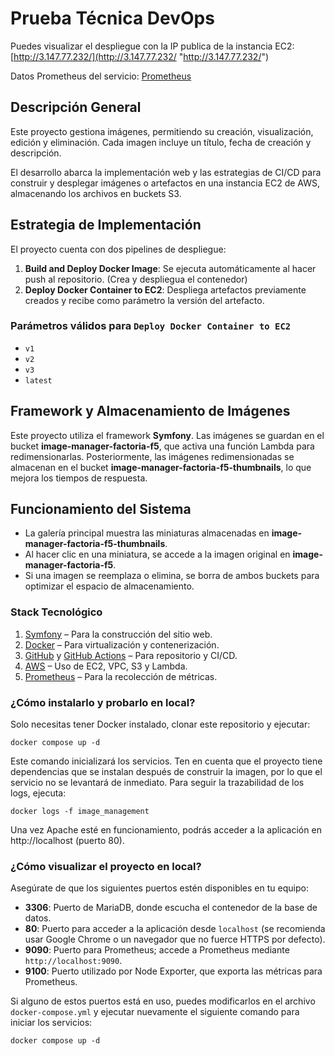 # Prueba Técnica DevOps

Puedes visualizar el despliegue con la IP publica de la instancia EC2: [http://3.147.77.232/](http://3.147.77.232/ "http://3.147.77.232/")

Datos Prometheus del servicio: [Prometheus](http://3.147.77.232:9090/ "Prometheus")


## Descripción General

Este proyecto gestiona imágenes, permitiendo su creación, visualización, edición y eliminación. Cada imagen incluye un título, fecha de creación y descripción.

El desarrollo abarca la implementación web y las estrategias de CI/CD para construir y desplegar imágenes o artefactos en una instancia EC2 de AWS, almacenando los archivos en buckets S3.

## Estrategia de Implementación

El proyecto cuenta con dos pipelines de despliegue:

1. **Build and Deploy Docker Image**: Se ejecuta automáticamente al hacer push al repositorio. (Crea y despliegua el contenedor)
2. **Deploy Docker Container to EC2**: Despliega artefactos previamente creados y recibe como parámetro la versión del artefacto.

### Parámetros válidos para `Deploy Docker Container to EC2`
- `v1`
- `v2`
- `v3`
- `latest`

## Framework y Almacenamiento de Imágenes

Este proyecto utiliza el framework **Symfony**. Las imágenes se guardan en el bucket **image-manager-factoria-f5**, que activa una función Lambda para redimensionarlas. Posteriormente, las imágenes redimensionadas se almacenan en el bucket **image-manager-factoria-f5-thumbnails**, lo que mejora los tiempos de respuesta.

## Funcionamiento del Sistema

- La galería principal muestra las miniaturas almacenadas en **image-manager-factoria-f5-thumbnails**.
- Al hacer clic en una miniatura, se accede a la imagen original en **image-manager-factoria-f5**.
- Si una imagen se reemplaza o elimina, se borra de ambos buckets para optimizar el espacio de almacenamiento.

### Stack Tecnológico

1. [Symfony](https://symfony.com/doc/current/setup.html "Symfony") – Para la construcción del sitio web.
2. [Docker](https://www.docker.com/ "Docker") – Para virtualización y contenerización.
3. [GitHub](https://github.com/ "GitHub") y [GitHub Actions](https://docs.github.com/es/actions "GitHubActions") – Para repositorio y CI/CD.
4. [AWS](https://aws.amazon.com/es/ "AWS") – Uso de EC2, VPC, S3 y Lambda.
5. [Prometheus](https://prometheus.io/ "Prometheus") – Para la recolección de métricas.

### ¿Cómo instalarlo y probarlo en local?

Solo necesitas tener Docker instalado, clonar este repositorio y ejecutar:

`docker compose up -d`

Este comando inicializará los servicios. Ten en cuenta que el proyecto tiene dependencias que se instalan después de construir la imagen, por lo que el servicio no se levantará de inmediato. Para seguir la trazabilidad de los logs, ejecuta:

`docker logs -f image_management`

Una vez Apache esté en funcionamiento, podrás acceder a la aplicación en http://localhost (puerto 80).

### ¿Cómo visualizar el proyecto en local?

Asegúrate de que los siguientes puertos estén disponibles en tu equipo:

- **3306**: Puerto de MariaDB, donde escucha el contenedor de la base de datos.
- **80**: Puerto para acceder a la aplicación desde `localhost` (se recomienda usar Google Chrome o un navegador que no fuerce HTTPS por defecto).
- **9090**: Puerto para Prometheus; accede a Prometheus mediante `http://localhost:9090`.
- **9100**: Puerto utilizado por Node Exporter, que exporta las métricas para Prometheus.

Si alguno de estos puertos está en uso, puedes modificarlos en el archivo `docker-compose.yml` y ejecutar nuevamente el siguiente comando para iniciar los servicios:

`docker compose up -d`
